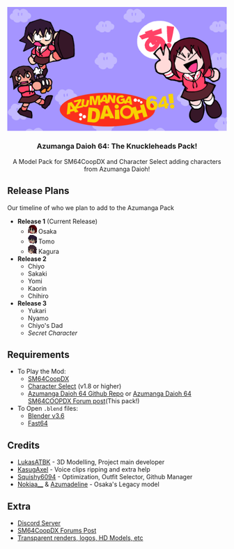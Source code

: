 
<p align=center> <img src="images/azumanga-daioh-main-art.png" width="720"> </p>

### <p align=center>Azumanga Daioh 64: The Knuckleheads Pack!</p>

 <p align=center>A Model Pack for SM64CoopDX and Character Select adding characters from Azumanga Daioh!</p>
 
## Release Plans

 Our timeline of who we plan to add to the Azumanga Pack

- **Release 1** (Current Release)
    - <img src="textures/osakav2-icon.png" height="20"> Osaka
    - <img src="textures/tomo-icon.png" height="20"> Tomo
    - <img src="textures/kagura-icon.png" height="20"> Kagura
- **Release 2**
    - Chiyo
    - Sakaki
    - Yomi
    - Kaorin
    - Chihiro
- **Release 3**
    - Yukari
    - Nyamo
    - Chiyo's Dad
    - *Secret Character*

## Requirements
- To Play the Mod:
   - [SM64CoopDX](https://github.com/coop-deluxe/sm64coopdx)
   - [Character Select](https://github.com/Squishy6094/character-select-coop) (v1.8 or higher)
   - [Azumanga Daioh 64 Github Repo](https://github.com/LukasATBK/char-select-azumanga-pack/releases/latest) or [Azumanga Daioh 64 SM64COOPDX Forum post](https://mods.sm64coopdx.com/mods/azumanga-daioh-64-pack.205/)(This pack!)
- To Open `.blend` files:
   - [Blender v3.6](https://www.blender.org/download/releases/3-6/)
   - [Fast64](https://github.com/Fast-64/fast64])

## Credits
- [LukasATBK](https://allmylinks.com/lukasatbk) - 3D Modelling, Project main developer
- [KasugAxel](https://twitter.com/kasugaxel) - Voice clips ripping and extra help
- [Squishy6094](https://github.com/Squishy6094) - Optimization, Outfit Selector, Github Manager
- [Nokiaa__](https://twitter.com/Nokiaa__) & [Azumadeline](https://twitter.com/azumadeline) - Osaka's Legacy model

 ## Extra
- [Discord Server](https://discord.gg/nABcj6V3m6)
- [SM64CoopDX Forums Post](https://mods.sm64coopdx.com/mods/azumanga-daioh-64-pack.205/)
- [Transparent renders, logos, HD Models, etc](https://www.mediafire.com/folder/omkm3wo4jtjm6/Azumanga64_Stuff)

